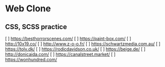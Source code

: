 # Web Clone

## CSS, SCSS practice

[ ] https://besthorrorscenes.com/
[ ] https://paint-box.com/
[ ] http://10x19.co/
[ ] http://www.z-o-o.fr/
[ ] https://schwartzmedia.com.au/
[ ] https://tolv.dk/
[ ] https://rodicdavidson.co.uk/
[ ] https://beige.de/
[ ] http://donicaida.com/
[ ] https://canalstreet.market/
[ ] https://wonhundred.com/
